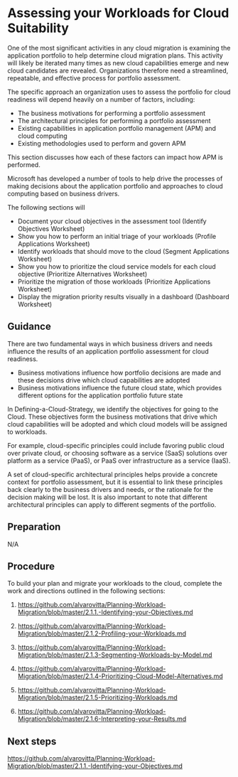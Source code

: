 # Assessing your Workloads for Cloud Suitability

One of the most significant activities in any cloud migration is examining the application portfolio to help determine cloud migration plans. This activity will likely be iterated many times as new cloud capabilities emerge and new cloud candidates are revealed. Organizations therefore need a streamlined, repeatable, and effective process for portfolio assessment.

The specific approach an organization uses to assess the portfolio for cloud readiness will depend heavily on a number of factors, including:

* The business motivations for performing a portfolio assessment
* The architectural principles for performing a portfolio assessment
* Existing capabilities in application portfolio management (APM) and cloud computing
* Existing methodologies used to perform and govern APM

This section discusses how each of these factors can impact how APM is performed.

Microsoft has developed a number of tools to help drive the processes of making decisions about the application portfolio and approaches to cloud computing based on business drivers. 

The following sections will 
- Document your cloud objectives in the assessment tool (Identify Objectives Worksheet)
- Show you how to perform an initial triage of your workloads (Profile Applications Worksheet)
- Identify workloads that should move to the cloud (Segment Applications Worksheet)
- Show you how to prioritize the cloud service models for each cloud objective (Prioritize Alternatives Worksheet)
- Prioritize the migration of those workloads (Prioritize Applications Worksheet)
- Display the migration priority results visually in a dashboard (Dashboard Worksheet)

## Guidance

There are two fundamental ways in which business drivers and needs influence the results of an application portfolio assessment for cloud readiness.

* Business motivations influence how portfolio decisions are made and these decisions drive which cloud capabilities are 
  adopted
* Business motivations influence the future cloud state, which provides different options for the application portfolio 
  future state

In Defining-a-Cloud-Strategy, we identify the objectives for going to the Cloud.  These objectives form the business motivations that drive which cloud capabilities will be adopted and which cloud models will be assigned to workloads.

For example, cloud-specific principles could include favoring public cloud over private cloud, or choosing software as a service (SaaS) solutions over platform as a service (PaaS), or PaaS over infrastructure as a service (IaaS).

A set of cloud-specific architectural principles helps provide a concrete context for portfolio assessment, but it is essential to link these principles back clearly to the business drivers and needs, or the rationale for the decision making will be lost. It is also important to note that different architectural principles can apply to different segments of the portfolio.

## Preparation

N/A

## Procedure

To build your plan and migrate your workloads to the cloud, complete the work and directions outlined in the following sections:

   1. https://github.com/alvarovitta/Planning-Workload-Migration/blob/master/2.1.1.-Identifying-your-Objectives.md
   
   2. https://github.com/alvarovitta/Planning-Workload-Migration/blob/master/2.1.2-Profiling-your-Workloads.md
   
   3. https://github.com/alvarovitta/Planning-Workload-Migration/blob/master/2.1.3-Segmenting-Workloads-by-Model.md
   
   4. https://github.com/alvarovitta/Planning-Workload-Migration/blob/master/2.1.4-Prioritizing-Cloud-Model-Alternatives.md
   
   5. https://github.com/alvarovitta/Planning-Workload-Migration/blob/master/2.1.5-Prioritizing-Workloads.md
   
   6. https://github.com/alvarovitta/Planning-Workload-Migration/blob/master/2.1.6-Interpreting-your-Results.md

## Next steps

https://github.com/alvarovitta/Planning-Workload-Migration/blob/master/2.1.1.-Identifying-your-Objectives.md
